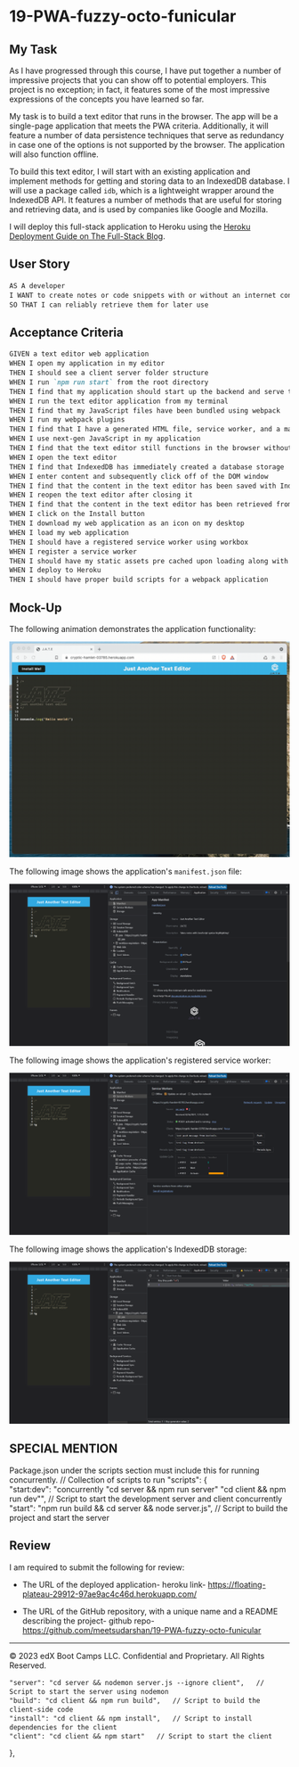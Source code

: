 # 19-PWA-fuzzy-octo-funicular


## My Task

As I have progressed through this course, I have put together a number of impressive projects that you can show off to potential employers. This project is no exception; in fact, it features some of the most impressive expressions of the concepts you have learned so far.

My task is to build a text editor that runs in the browser. The app will be a single-page application that meets the PWA criteria. Additionally, it will feature a number of data persistence techniques that serve as redundancy in case one of the options is not supported by the browser. The application will also function offline.

To build this text editor, I will start with an existing application and implement methods for getting and storing data to an IndexedDB database. I will use a package called `idb`, which is a lightweight wrapper around the IndexedDB API. It features a number of methods that are useful for storing and retrieving data, and is used by companies like Google and Mozilla.

I will deploy this full-stack application to Heroku using the [Heroku Deployment Guide on The Full-Stack Blog](https://coding-boot-camp.github.io/full-stack/heroku/heroku-deployment-guide).

## User Story

```md
AS A developer
I WANT to create notes or code snippets with or without an internet connection
SO THAT I can reliably retrieve them for later use
```

## Acceptance Criteria

```md
GIVEN a text editor web application
WHEN I open my application in my editor
THEN I should see a client server folder structure
WHEN I run `npm run start` from the root directory
THEN I find that my application should start up the backend and serve the client
WHEN I run the text editor application from my terminal
THEN I find that my JavaScript files have been bundled using webpack
WHEN I run my webpack plugins
THEN I find that I have a generated HTML file, service worker, and a manifest file
WHEN I use next-gen JavaScript in my application
THEN I find that the text editor still functions in the browser without errors
WHEN I open the text editor
THEN I find that IndexedDB has immediately created a database storage
WHEN I enter content and subsequently click off of the DOM window
THEN I find that the content in the text editor has been saved with IndexedDB
WHEN I reopen the text editor after closing it
THEN I find that the content in the text editor has been retrieved from our IndexedDB
WHEN I click on the Install button
THEN I download my web application as an icon on my desktop
WHEN I load my web application
THEN I should have a registered service worker using workbox
WHEN I register a service worker
THEN I should have my static assets pre cached upon loading along with subsequent pages and static assets
WHEN I deploy to Heroku
THEN I should have proper build scripts for a webpack application
```

## Mock-Up

The following animation demonstrates the application functionality:

![Demonstration of the finished Module 19 Challenge being used in the browser and then installed.](./Assets/00-demo.gif)

The following image shows the application's `manifest.json` file:

![Demonstration of the finished Module 19 Challenge with a manifest file in the browser.](./Assets/01-manifest.png)

The following image shows the application's registered service worker:

![Demonstration of the finished Module 19 Challenge with a registered service worker in the browser.](./Assets/02-service-worker.png)

The following image shows the application's IndexedDB storage:

![Demonstration of the finished Module 19 Challenge with a IndexedDB storage named 'jate' in the browser.](./Assets/03-idb-storage.png)


## SPECIAL MENTION

Package.json under the scripts section must include this for running concurrently. 
// Collection of scripts to run
  "scripts": {                     
    "start:dev": "concurrently \"cd server && npm run server\" \"cd client && npm run dev\"",   // Script to start the development server and client concurrently
    "start": "npm run build && cd server && node server.js",   // Script to build the project and start the server

## Review

I am required to submit the following for review:

* The URL of the deployed application- heroku link- https://floating-plateau-29912-97ae9ac4c46d.herokuapp.com/

* The URL of the GitHub repository, with a unique name and a README describing the project- github repo- https://github.com/meetsudarshan/19-PWA-fuzzy-octo-funicular

- - -
© 2023 edX Boot Camps LLC. Confidential and Proprietary. All Rights Reserved.


    "server": "cd server && nodemon server.js --ignore client",   // Script to start the server using nodemon
    "build": "cd client && npm run build",   // Script to build the client-side code
    "install": "cd client && npm install",   // Script to install dependencies for the client
    "client": "cd client && npm start"   // Script to start the client
  },

